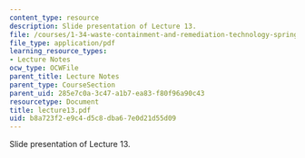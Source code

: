```yaml
---
content_type: resource
description: Slide presentation of Lecture 13.
file: /courses/1-34-waste-containment-and-remediation-technology-spring-2004/b8a723f2e9c4d5c8dba67e0d21d55d09_lecture13.pdf
file_type: application/pdf
learning_resource_types:
- Lecture Notes
ocw_type: OCWFile
parent_title: Lecture Notes
parent_type: CourseSection
parent_uid: 285e7c0a-3c47-a1b7-ea83-f80f96a90c43
resourcetype: Document
title: lecture13.pdf
uid: b8a723f2-e9c4-d5c8-dba6-7e0d21d55d09
---
```

Slide presentation of Lecture 13.

